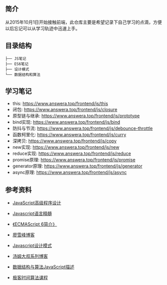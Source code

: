 ## 简介

从2015年10月1日开始接触前端，此仓库主要是希望记录下自己学习的点滴，方便以后忘记可以从学习轨迹中迅速上手。

## 目录结构

```   
├── JS笔记 
├── ES6笔记 
├── 设计模式        
└── 数据结构和算法
```

## 学习笔记

- this: https://www.answera.top/frontend/js/this
- 闭包: https://www.answera.top/frontend/js/closure
- 原型链与继承: https://www.answera.top/frontend/js/prototype
- bind实现: https://www.answera.top/frontend/js/bind
- 防抖与节流: https://www.answera.top/frontend/js/debounce-throttle
- 函数柯里化: https://www.answera.top/frontend/js/curry
- 深拷贝: https://www.answera.top/frontend/js/copy
- new实现: https://www.answera.top/frontend/js/new
- reduce实现: https://www.answera.top/frontend/js/reduce
- promise原理: https://www.answera.top/frontend/js/promise
- generator原理: https://www.answera.top/frontend/js/generator
- async原理: https://www.answera.top/frontend/js/async

## 参考资料

- [JavaScript高级程序设计](https://book.douban.com/subject/4886879/)
- [Javascript语言精髓](https://book.douban.com/subject/3590768/)

- [《ECMAScript 6简介》](http://es6.ruanyifeng.com)
- [廖雪峰博客](https://www.liaoxuefeng.com/wiki/1022910821149312/1023021250770016)

- [Javascript设计模式](https://book.douban.com/subject/3329540/)
- [汤姆大叔系列博客](http://www.cnblogs.com/TomXu/archive/2011/12/15/2288411.html)

- [数据结构与算法JavaScript描述](https://book.douban.com/subject/25945449/)
- [极客时间算法课程](https://time.geekbang.org/course/intro/100019701)
